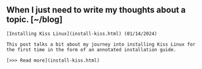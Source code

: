 When I just need to write my thoughts about a topic.                    [~/blog]
--------------------------------------------------------------------------------


    [Installing Kiss Linux](install-kiss.html) (01/14/2024)

    This post talks a bit about my journey into installing Kiss Linux for
    the first time in the form of an annotated installation guide.

    [>>> Read more](install-kiss.html)

